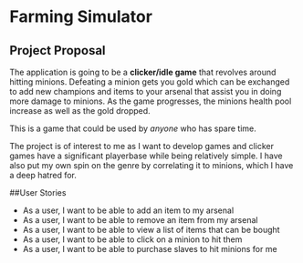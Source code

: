 # Farming Simulator

## Project Proposal

The application is going to be a **clicker/idle game** that revolves around hitting minions. Defeating a minion gets you
gold which can be exchanged to add new champions and items to your arsenal that assist you in doing more damage to minions. 
As the game progresses, the minions health pool increase as well as the gold dropped. 

This is a game that could be used by *anyone* who has spare time.

The project is of interest to me as I want to develop games and clicker games have a significant playerbase while being relatively simple. 
I have also put my own spin on the genre by correlating it to minions, which I have a deep hatred for.


##User Stories
- As a user, I want to be able to add an item to my arsenal
- As a user, I want to be able to remove an item from my arsenal
- As a user, I want to be able to view a list of items that can be bought
- As a user, I want to be able to click on a minion to hit them
- As a user, I want to be able to purchase slaves to hit minions for me



